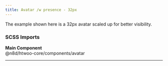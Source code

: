 ```yaml
---
title: Avatar /w presence - 32px
---
```


The example shown here is a 32px avatar scaled up for better visibility.

### SCSS Imports

**Main Component**\
@n8d/htwoo-core/components/avatar

***